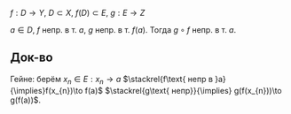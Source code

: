 $f:D\to Y,\ D\subset X$, $f(D)\subset E,\ g:E\to Z$

$a \in D,$ $f$ непр. в т. $a$, $g$ непр. в т. $f(a)$. Тогда $g\circ f$ непр. в т. $a$.
## Док-во

Гейне: берём $x_{n} \in E: x_{n}\to a$ $\stackrel{f\text{ непр в }a}{\implies}f(x_{n})\to f(a)$ $\stackrel{g\text{ непр}}{\implies} g(f(x_{n}))\to g(f(a))$.

